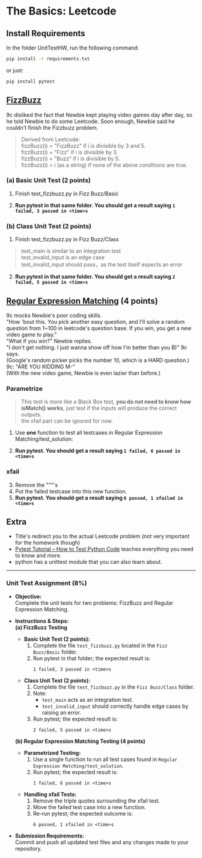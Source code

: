 # The Basics: Leetcode
## Install Requirements  
In the folder UnitTestHW, run the following command:
```sh
pip install -r requirements.txt
```
or just:  

```sh
pip install pytest
```
## [FizzBuzz](https://leetcode.com/problems/fizz-buzz/)  

9c disliked the fact that Newbie kept playing video games day after day, so he told Newbie to do some Leetcode.
Soon enough, Newbie said he couldn't finish the Fizzbuzz problem.

>   Derived from Leetcode:  
>   fizzBuzz(i) = "FizzBuzz" if i is divisible by 3 and 5.  
>   fizzBuzz(i) = "Fizz" if i is divisible by 3.  
>   fizzBuzz(i) = "Buzz" if i is divisible by 5.  
>   fizzBuzz(i) = i (as a string) if none of the above conditions are true.  

### (a) Basic Unit Test (2 points)  
1. Finish test_fizzbuzz.py in Fizz Buzz/Basic  

2. **Run pytest in that same folder. You should get a result saying ``` 1 failed, 3 passed in <time>s ```**  

### (b) Class Unit Test (2 points)  
1. Finish test_fizzbuzz.py in Fizz Buzz/Class  
> test_main is similar to an integration test  
> test_invalid_input is an edge case  
> test_invalid_input should pass，as the test itself expects an error  

2. **Run pytest in that same folder. You should get a result saying ``` 2 failed, 5 passed in <time>s ```**  

## [Regular Expression Matching](https://leetcode.com/problems/regular-expression-matching/) (4 points)  

9c mocks Newbie's poor coding skills.  
"How 'bout this. You pick another easy question, and I'll solve a random question from 1~100 in leetcode's question base. If you win, you get a new video game to play."  
"What if you win?" Newbie replies.  
"I don't get nothing. I just wanna show off how I'm better than you B)" 9c says.  
(Google's random picker picks the number 10, which is a HARD question.)  
9c: "ARE YOU KIDDING M-"  
(With the new video game, Newbie is even lazier than before.)  
### Parametrize  

> This test is more like a Black Box test, **you do not need to know how isMatch() works**, just test if the inputs will produce the correct outputs.  
> the xfail part can be ignored for now.  
1. Use **one** function to test all testcases in Regular Expression Matching/test_solution:  

2. **Run pytest. You should get a result saying ``` 1 failed, 6 passed in <time>s ```**  

### xfail  

3. Remove the """'s  
4. Put the failed testcase into this new function.  
5. **Run pytest. You should get a result saying ``` 6 passed, 1 xfailed in <time>s ```**  

## Extra
- Title's redirect you to the actual Leetcode problem (not very important for the homework though)  
- [Pytest Tutorial – How to Test Python Code](https://www.youtube.com/watch?v=cHYq1MRoyI0) teaches everything you need to know and more.  
- python has a unittest module that you can also learn about.  

-----

### Unit Test Assignment (8%)

- **Objective:**  
  Complete the unit tests for two problems: FizzBuzz and Regular Expression Matching.

- **Instructions & Steps:**  
  **(a) FizzBuzz Testing**
  - **Basic Unit Test (2 points):**
    1. Complete the file `test_fizzbuzz.py` located in the `Fizz Buzz/Basic` folder.
    2. Run pytest in that folder; the expected result is:  
       ```
       1 failed, 3 passed in <time>s
       ```
  - **Class Unit Test (2 points):**
    1. Complete the file `test_fizzbuzz.py` in the `Fizz Buzz/Class` folder.
    2. Note:  
       - `test_main` acts as an integration test.
       - `test_invalid_input` should correctly handle edge cases by raising an error.
    3. Run pytest; the expected result is:  
       ```
       2 failed, 5 passed in <time>s
       ```

  **(b) Regular Expression Matching Testing (4 points)**
  - **Parametrized Testing:**
    1. Use a single function to run all test cases found in `Regular Expression Matching/test_solution`.
    2. Run pytest; the expected result is:  
       ```
       1 failed, 6 passed in <time>s
       ```
  - **Handling xfail Tests:**
    1. Remove the triple quotes surrounding the xfail test.
    2. Move the failed test case into a new function.
    3. Re-run pytest; the expected outcome is:  
       ```
       6 passed, 1 xfailed in <time>s
       ```

- **Submission Requirements:**  
  Commit and push all updated test files and any changes made to your repository.